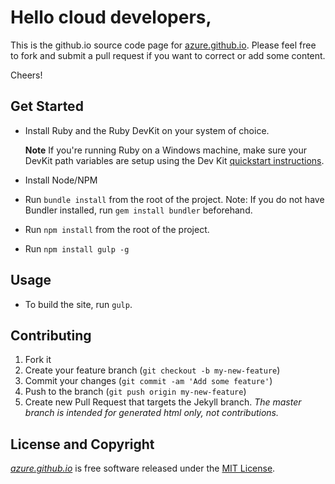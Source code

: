 # Hello cloud developers,

This is the github.io source code page for [azure.github.io](http://azure.github.io). Please feel free to fork and
submit a pull request if you want to correct or add some content.

Cheers!

## Get Started

- Install Ruby and the Ruby DevKit on your system of choice.

    **Note** If you're running Ruby on a Windows machine, make sure your DevKit path variables are setup using the Dev Kit [quickstart instructions](https://github.com/oneclick/rubyinstaller/wiki/development-kit#quick-start).
- Install Node/NPM
- Run `bundle install` from the root of the project. Note: If you do not have Bundler installed, run `gem install bundler` beforehand.
- Run `npm install` from the root of the project.
- Run `npm install gulp -g`

## Usage

- To build the site, run `gulp`.

## Contributing

1. Fork it
2. Create your feature branch (`git checkout -b my-new-feature`)
3. Commit your changes (`git commit -am 'Add some feature'`)
4. Push to the branch (`git push origin my-new-feature`)
5. Create new Pull Request that targets the Jekyll branch. *The master branch is intended for generated html only, not contributions.*

## License and Copyright

*[azure.github.io](http://azure.github.io)* is free software released under the [MIT License](http://www.opensource.org/licenses/MIT).
